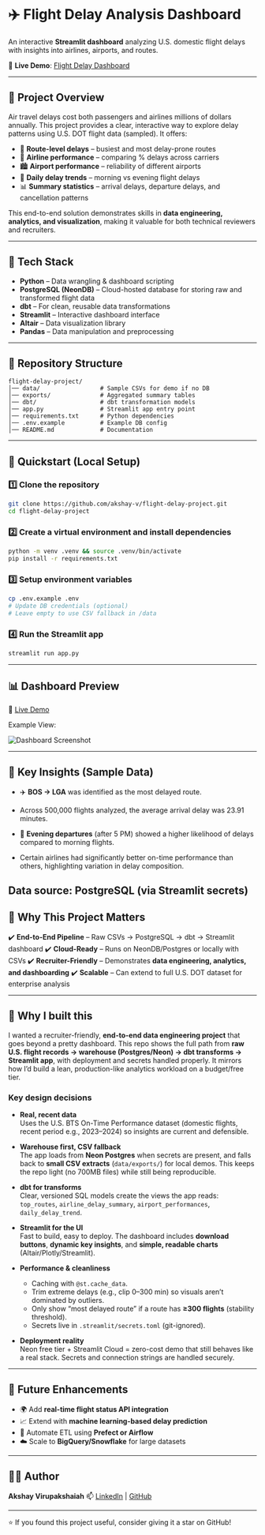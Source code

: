 # ✈️ Flight Delay Analysis Dashboard

An interactive **Streamlit dashboard** analyzing U.S. domestic flight delays with insights into airlines, airports, and routes.

🚀 **Live Demo**: [Flight Delay Dashboard](https://flight-delay-project-nedpwizyahq5z6vay7jna9.streamlit.app)

---

## 📌 Project Overview

Air travel delays cost both passengers and airlines millions of dollars annually. This project provides a clear, interactive way to explore delay patterns using U.S. DOT flight data (sampled). It offers:

* 🛫 **Route-level delays** – busiest and most delay-prone routes
* 🏢 **Airline performance** – comparing % delays across carriers
* 🏙️ **Airport performance** – reliability of different airports
* 📅 **Daily delay trends** – morning vs evening flight delays
* 📊 **Summary statistics** – arrival delays, departure delays, and cancellation patterns

This end-to-end solution demonstrates skills in **data engineering, analytics, and visualization**, making it valuable for both technical reviewers and recruiters.

---

## 🔧 Tech Stack

* **Python** – Data wrangling & dashboard scripting
* **PostgreSQL (NeonDB)** – Cloud-hosted database for storing raw and transformed flight data
* **dbt** – For clean, reusable data transformations
* **Streamlit** – Interactive dashboard interface
* **Altair** – Data visualization library
* **Pandas** – Data manipulation and preprocessing

---

## 📂 Repository Structure

```
flight-delay-project/
│── data/                 # Sample CSVs for demo if no DB
│── exports/              # Aggregated summary tables
│── dbt/                  # dbt transformation models
│── app.py                # Streamlit app entry point
│── requirements.txt      # Python dependencies
│── .env.example          # Example DB config
│── README.md             # Documentation
```

---

## 🚀 Quickstart (Local Setup)

### 1️⃣ Clone the repository

```bash
git clone https://github.com/akshay-v/flight-delay-project.git
cd flight-delay-project
```

### 2️⃣ Create a virtual environment and install dependencies

```bash
python -m venv .venv && source .venv/bin/activate
pip install -r requirements.txt
```

### 3️⃣ Setup environment variables

```bash
cp .env.example .env
# Update DB credentials (optional)
# Leave empty to use CSV fallback in /data
```

### 4️⃣ Run the Streamlit app

```bash
streamlit run app.py
```

---

## 📊 Dashboard Preview

🔗 [Live Demo](https://flight-delay-project-nedpwizyahq5z6vay7jna9.streamlit.app)

Example View:

![Dashboard Screenshot](assets/dashboard.png)

---

## 📑 Key Insights (Sample Data)


* ✈️ **BOS → LGA** was identified as the most delayed route.

* Across 500,000 flights analyzed, the average arrival delay was 23.91 minutes.

* 🌙 **Evening departures** (after 5 PM) showed a higher likelihood of delays compared to morning flights.

* Certain airlines had significantly better on-time performance than others, highlighting variation in delay composition.

Data source: PostgreSQL (via Streamlit secrets)
---

## 🎯 Why This Project Matters

✔️ **End-to-End Pipeline** – Raw CSVs → PostgreSQL → dbt → Streamlit dashboard
✔️ **Cloud-Ready** – Runs on NeonDB/Postgres or locally with CSVs
✔️ **Recruiter-Friendly** – Demonstrates **data engineering, analytics, and dashboarding**
✔️ **Scalable** – Can extend to full U.S. DOT dataset for enterprise analysis

---

## 🙋 Why I built this

I wanted a recruiter-friendly, **end-to-end data engineering project** that goes beyond a pretty dashboard. This repo shows the full path from **raw U.S. flight records → warehouse (Postgres/Neon) → dbt transforms → Streamlit app**, with deployment and secrets handled properly. It mirrors how I’d build a lean, production-like analytics workload on a budget/free tier.

### Key design decisions

- **Real, recent data**  
  Uses the U.S. BTS On-Time Performance dataset (domestic flights, recent period e.g., 2023–2024) so insights are current and defensible.

- **Warehouse first, CSV fallback**  
  The app loads from **Neon Postgres** when secrets are present, and falls back to **small CSV extracts** (`data/exports/`) for local demos. This keeps the repo light (no 700MB files) while still being reproducible.

- **dbt for transforms**  
  Clear, versioned SQL models create the views the app reads:  
  `top_routes`, `airline_delay_summary`, `airport_performances`, `daily_delay_trend`.

- **Streamlit for the UI**  
  Fast to build, easy to deploy. The dashboard includes **download buttons**, **dynamic key insights**, and **simple, readable charts** (Altair/Plotly/Streamlit).

- **Performance & cleanliness**  
  - Caching with `@st.cache_data`.  
  - Trim extreme delays (e.g., clip 0–300 min) so visuals aren’t dominated by outliers.  
  - Only show “most delayed route” if a route has **≥300 flights** (stability threshold).  
  - Secrets live in `.streamlit/secrets.toml` (git-ignored).

- **Deployment reality**  
  Neon free tier + Streamlit Cloud = zero-cost demo that still behaves like a real stack. Secrets and connection strings are handled securely.

---

## 📌 Future Enhancements

* 🌍 Add **real-time flight status API integration**
* 📈 Extend with **machine learning-based delay prediction**
* 🔄 Automate ETL using **Prefect or Airflow**
* ☁️ Scale to **BigQuery/Snowflake** for large datasets

---

## 👨‍💻 Author

**Akshay Virupakshaiah**
📫 [LinkedIn](https://www.linkedin.com/in/akshay-virupaksha/) | [GitHub](https://github.com/Akshay-Virupaksha)

---

⭐ If you found this project useful, consider giving it a star on GitHub!


